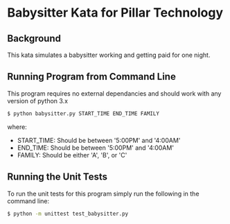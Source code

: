 # Babysitter Kata for Pillar Technology

## Background
This kata simulates a babysitter working and getting paid for one night.

## Running Program from Command Line
This program requires no external dependancies and should work with any version of python 3.x

```bash
$ python babysitter.py START_TIME END_TIME FAMILY
```
where: 
* START_TIME: Should be between '5:00PM' and '4:00AM'
* END_TIME: Should be between '5:00PM' and '4:00AM'
* FAMILY: Should be either 'A', 'B', or 'C'

## Running the Unit Tests
To run the unit tests for this program simply run the following in the command line:
```bash
$ python -m unittest test_babysitter.py
```

